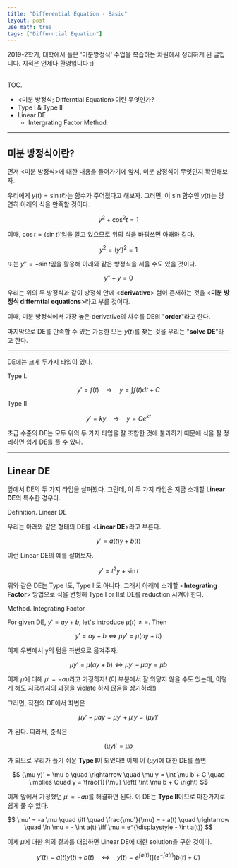 ```yaml
---
title: "Differential Equation - Basic"
layout: post
use_math: true
tags: ["Differntial Equation"]
---
```



2019-2학기, 대학에서 들은 '미분방정식' 수업을 복습하는 차원에서 정리하게 된 글입니다. 지적은 언제나 환영입니다 :)

<br><span class="statement-title">TOC.</span><br>

- \<미분 방정식; Differntial Equation\>이란 무엇인가?
- Type I & Type II
- Linear DE
  - Intergrating Factor Method

<hr/>

## 미분 방정식이란?

먼저 \<미분 방정식\>에 대한 내용을 들어가기에 앞서, 미분 방정식이 무엇인지 확인해보자.

우리에게 $y(t) = \sin t$라는 함수가 주어졌다고 해보자. 그러면, 이 sin 함수인 $y(t)$는 당연히 아래의 식을 만족할 것이다.

$$
y^2 + \cos^2 t = 1
$$

이때, $\cos t = (\sin t)'$임을 알고 있으므로 위의 식을 바꿔쓰면 아래와 같다.

$$
y^2 = (y')^2 = 1
$$

또는 $y'' = -\sin t$임을 활용해 아래와 같은 방정식을 세울 수도 있을 것이다.

$$
y'' + y = 0
$$

우리는 위의 두 방정식과 같이 방정식 안에 \<**derivative**\> 텀이 존재하는 것을 \<**미분 방정식 differntial equations**\>라고 부를 것이다.

이때, 미분 방정식에서 가장 높은 derivative의 차수를 DE의 "**order**"라고 한다. 

마지막으로 DE를 만족할 수 있는 가능한 모든 $y(t)$를 찾는 것을 우리는 "**solve DE**"라고 한다.

<hr/>

DE에는 크게 두가지 타입이 있다.

<span class="statement-title">Type I.</span><br>

$$
y' = f(t) \quad \rightarrow \quad y = \int f(t) dt + C
$$

<span class="statement-title">Type II.</span><br>

$$
y' = ky \quad \rightarrow \quad y = Ce^{kt}
$$

초급 수준의 DE는 모두 위의 두 가지 타입을 잘 조합한 것에 불과하기 때문에 식을 잘 정리하면 쉽게 DE를 풀 수 있다.

<hr/>

## Linear DE

앞에서 DE의 두 가지 타입을 살펴봤다. 그런데, 이 두 가지 타입은 지금 소개할 **Linear DE**의 특수한 경우다.

<span class="statement-title">Definition.</span> Linear DE<br>

우리는 아래와 같은 형태의 DE를 \<**Linear DE**\>라고 부른다.

$$
y' = a(t) y + b(t)
$$

이런 Linear DE의 예를 살펴보자.

$$
y' = t^2 y + \sin t
$$

위와 같은 DE는 Type I도, Type II도 아니다. 그래서 아래에 소개할 \<**Integrating Factor**\> 방법으로 식을 변형해 Type I or II로 DE를 reduction 시켜야 한다.

<span class="statement-title">Method.</span> Integrating Factor<br>

For given DE, $y' = ay + b$, let's introduce $\mu (t) \ne =$. Then

$$
y' = ay + b \iff \mu y' = \mu (ay + b)
$$

이제 우변에서 y의 텀을 좌변으로 옮겨주자.

$$
\mu y' = \mu (ay + b) \iff \mu y' - \mu ay = \mu b 
$$

이제 $\mu$에 대해 $\mu' = - a \mu$라고 가정하자! (이 부분에서 잘 와닿지 않을 수도 있는데, 이렇게 해도 지금까지의 과정을 violate 하지 않음을 상기하라!)

그러면, 직전의 DE에서 좌변은

$$
\mu y' - \mu ay = \mu y' + \mu' y = (\mu y)'
$$

가 된다. 따라서, 준식은

$$
(\mu y)' = \mu b
$$

가 되므로 우리가 풀기 쉬운 **Type I**이 되었다!! 이제 이 $(\mu y)$에 대한 DE를 풀면

$$
(\mu y)' = \mu b \quad \rightarrow \quad \mu y = \int \mu b + C \quad \implies \quad y = \frac{1}{\mu} \left( \int \mu  b + C \right)
$$

이제 앞에서 가정했던 $\mu' = - a \mu$를 해결하면 된다. 이 DE는 **Type II**이므로 마찬가지로 쉽게 풀 수 있다.

$$
\mu' = -a \mu \quad \iff \quad \frac{\mu'}{\mu} = - a(t) \quad \rightarrow \quad \ln \mu = - \int a(t) \iff \mu = e^{\displaystyle - \int a(t)}
$$

이제 $\mu$에 대한 위의 결과를 대입하면 Linear DE에 대한 solution을 구한 것이다.

$$
y'(t) = a(t) y(t) + b(t) \quad\iff\quad y(t) = e^{\int a(t)} \left( \int \left(e^{-\int a(t)}\right)  b(t) +C \right)
$$


